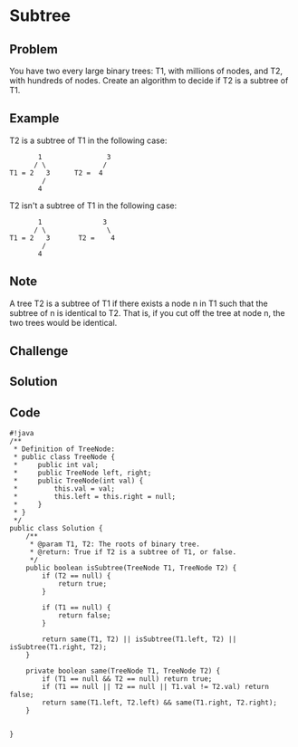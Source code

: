 Subtree
===


Problem
-------

You have two every large binary trees: T1, with millions of nodes, and T2, with hundreds of nodes. Create an algorithm to decide if T2 is a subtree of T1.

Example
-------

T2 is a subtree of T1 in the following case:

           1                3
          / \              / 
    T1 = 2   3      T2 =  4
            /
           4
       
T2 isn't a subtree of T1 in the following case:

           1               3
          / \               \
    T1 = 2   3       T2 =    4
            /
           4


Note
---------

A tree T2 is a subtree of T1 if there exists a node n in T1 such that the subtree of n is identical to T2. That is, if you cut off the tree at node n, the two trees would be identical.

Challenge
---------

Solution
--------

Code
----

    #!java
    /**
     * Definition of TreeNode:
     * public class TreeNode {
     *     public int val;
     *     public TreeNode left, right;
     *     public TreeNode(int val) {
     *         this.val = val;
     *         this.left = this.right = null;
     *     }
     * }
     */
    public class Solution {
        /**
         * @param T1, T2: The roots of binary tree.
         * @return: True if T2 is a subtree of T1, or false.
         */
        public boolean isSubtree(TreeNode T1, TreeNode T2) {
            if (T2 == null) {
                return true;
            }
            
            if (T1 == null) {
                return false;
            }
            
            return same(T1, T2) || isSubtree(T1.left, T2) || isSubtree(T1.right, T2);
        }
        
        private boolean same(TreeNode T1, TreeNode T2) {
            if (T1 == null && T2 == null) return true;
            if (T1 == null || T2 == null || T1.val != T2.val) return false;
            return same(T1.left, T2.left) && same(T1.right, T2.right);
        }
        
        
    }